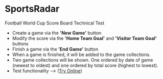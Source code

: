 # SportsRadar
Football World Cup Score Board Technical Test

- Create a game via the <b>'New Game'</b> button
- Modify the score via the <b>'Home Team Goal'</b> and <b>'Visitor Team Goal'</b> buttons
- Finish a game via the <b>'End Game'</b> button
- When a game is finished, it will be added to the game collections.
- Two game collections will be shown. One ordered by date of game (newest to oldest) and one ordered by total score (highest to lowest).
- Test functionality --> (<a href="https://danipolopolar.github.io/SportsRadar/">Try Online</a>)
